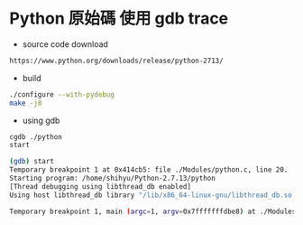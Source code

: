 # Python 原始碼 使用 gdb trace

- source code download

```sh
https://www.python.org/downloads/release/python-2713/
```

- build

```sh
./configure --with-pydebug
make -j8
```

- using gdb

```sh
cgdb ./python
start
```

```sh
(gdb) start
Temporary breakpoint 1 at 0x414cb5: file ./Modules/python.c, line 20.
Starting program: /home/shihyu/Python-2.7.13/python
[Thread debugging using libthread_db enabled]
Using host libthread_db library "/lib/x86_64-linux-gnu/libthread_db.so.1".

Temporary breakpoint 1, main (argc=1, argv=0x7fffffffdbe8) at ./Modules/python.c:20
```


